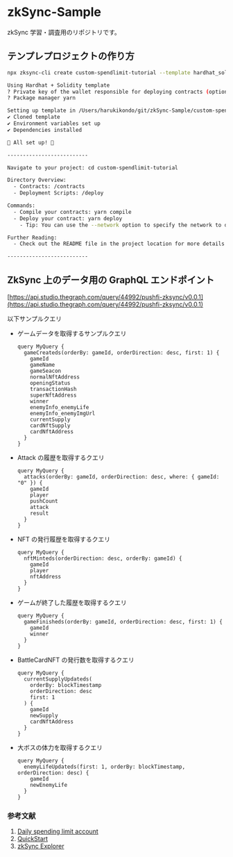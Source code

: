 # zkSync-Sample

zkSync 学習・調査用のリポジトリです。

## テンプレプロジェクトの作り方

```bash
npx zksync-cli create custom-spendlimit-tutorial --template hardhat_solidity
```

```bash
Using Hardhat + Solidity template
? Private key of the wallet responsible for deploying contracts (optional) ****************************************************************
? Package manager yarn

Setting up template in /Users/harukikondo/git/zkSync-Sample/custom-spendlimit-tutorial...
✔ Cloned template
✔ Environment variables set up
✔ Dependencies installed

🎉 All set up! 🎉

--------------------------

Navigate to your project: cd custom-spendlimit-tutorial

Directory Overview:
  - Contracts: /contracts
  - Deployment Scripts: /deploy

Commands:
  - Compile your contracts: yarn compile
  - Deploy your contract: yarn deploy
    - Tip: You can use the --network option to specify the network to deploy to.

Further Reading:
  - Check out the README file in the project location for more details: custom-spendlimit-tutorial/README.md

--------------------------
```

## ZkSync 上のデータ用の GraphQL エンドポイント

[https://api.studio.thegraph.com/query/44992/pushfi-zksync/v0.0.1](https://api.studio.thegraph.com/query/44992/pushfi-zksync/v0.0.1)

以下サンプルクエリ

- ゲームデータを取得するサンプルクエリ

  ```gql
  query MyQuery {
    gameCreateds(orderBy: gameId, orderDirection: desc, first: 1) {
      gameId
      gameName
      gameSeacon
      normalNftAddress
      openingStatus
      transactionHash
      superNftAddress
      winner
      enemyInfo_enemyLife
      enemyInfo_enemyImgUrl
      currentSupply
      cardNftSupply
      cardNftAddress
    }
  }
  ```

- Attack の履歴を取得するクエリ

  ```gql
  query MyQuery {
    attacks(orderBy: gameId, orderDirection: desc, where: { gameId: "0" }) {
      gameId
      player
      pushCount
      attack
      result
    }
  }
  ```

- NFT の発行履歴を取得するクエリ

  ```gql
  query MyQuery {
    nftMinteds(orderDirection: desc, orderBy: gameId) {
      gameId
      player
      nftAddress
    }
  }
  ```

- ゲームが終了した履歴を取得するクエリ

  ```gql
  query MyQuery {
    gameFinisheds(orderBy: gameId, orderDirection: desc, first: 1) {
      gameId
      winner
    }
  }
  ```

- BattleCardNFT の発行数を取得するクエリ

  ```gql
  query MyQuery {
    currentSupplyUpdateds(
      orderBy: blockTimestamp
      orderDirection: desc
      first: 1
    ) {
      gameId
      newSupply
      cardNftAddress
    }
  }
  ```

- 大ボスの体力を取得するクエリ

  ```gql
  query MyQuery {
    enemyLifeUpdateds(first: 1, orderBy: blockTimestamp, orderDirection: desc) {
      gameId
      newEnemyLife
    }
  }
  ```

### 参考文献

1. [Daily spending limit account](https://docs.zksync.io/build/tutorials/smart-contract-development/account-abstraction/daily-spend-limit.html)
2. [QuickStart](https://docs.zksync.io/build/quick-start/hello-world.html)
3. [zkSync Explorer](https://explorer.zksync.io/address/0x51908F598A5e0d8F1A3bAbFa6DF76F9704daD072)
